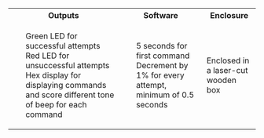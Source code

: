 <table>
  <tr>
    <th>Outputs</th>
    <th>Software</th>
    <th>Enclosure</th>
  </tr>
  <tr>
    <td>
        <ul>
            <il>Green LED for successful attempts</il>
            <il>Red LED for unsuccessful attempts<il>
            <il>Hex display for displaying commands and score</il>
            <il>different tone of beep for each command</il>
        </ul>
    </td>
    <td>
        <ul>
            <il>5 seconds for first command</il>
            <il>Decrement by 1% for every attempt, minimum of 0.5 seconds</il>
        </ul>
    </td>
    <td>Enclosed in a laser-cut wooden box</td>
  </tr>
</table>
